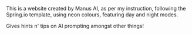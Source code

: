 This is a website created by Manus AI, as per my instruction, following the Spring.io template, using neon colours, featuring day and night modes.

Gives hints n' tips on AI prompting amongst other things!
